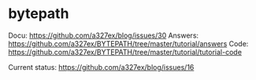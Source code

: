 # bytepath

Docu: https://github.com/a327ex/blog/issues/30
Answers: https://github.com/a327ex/BYTEPATH/tree/master/tutorial/answers
Code: https://github.com/a327ex/BYTEPATH/tree/master/tutorial/tutorial-code

Current status: https://github.com/a327ex/blog/issues/16